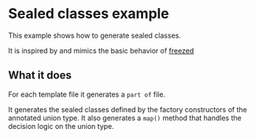 # Sealed classes example

This example shows how to generate sealed classes. 

It is inspired by and mimics the basic behavior of [freezed](https://pub.dev/packages/freezed)

## What it does

For each template file it generates a `part of` file. 

It generates the sealed classes defined by the factory constructors of the annotated union type.
It also generates a `map()` method that handles the decision logic on the union type.